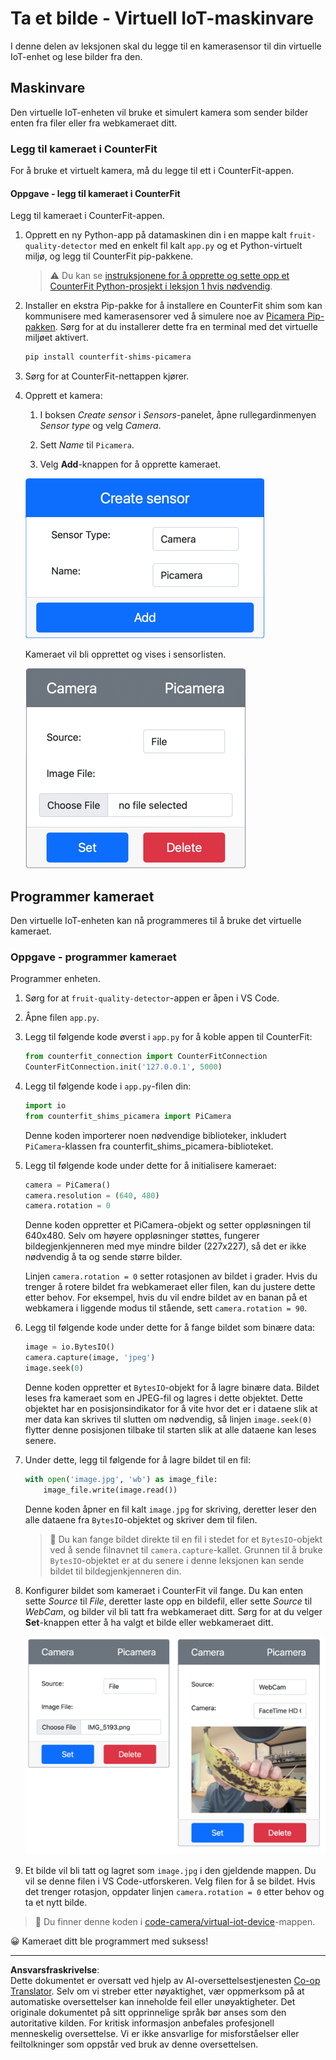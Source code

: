 <!--
CO_OP_TRANSLATOR_METADATA:
{
  "original_hash": "3ba7150ffc4a6999f6c3cfb4906ec7df",
  "translation_date": "2025-08-27T20:43:19+00:00",
  "source_file": "4-manufacturing/lessons/2-check-fruit-from-device/virtual-device-camera.md",
  "language_code": "no"
}
-->
# Ta et bilde - Virtuell IoT-maskinvare

I denne delen av leksjonen skal du legge til en kamerasensor til din virtuelle IoT-enhet og lese bilder fra den.

## Maskinvare

Den virtuelle IoT-enheten vil bruke et simulert kamera som sender bilder enten fra filer eller fra webkameraet ditt.

### Legg til kameraet i CounterFit

For å bruke et virtuelt kamera, må du legge til ett i CounterFit-appen.

#### Oppgave - legg til kameraet i CounterFit

Legg til kameraet i CounterFit-appen.

1. Opprett en ny Python-app på datamaskinen din i en mappe kalt `fruit-quality-detector` med en enkelt fil kalt `app.py` og et Python-virtuelt miljø, og legg til CounterFit pip-pakkene.

    > ⚠️ Du kan se [instruksjonene for å opprette og sette opp et CounterFit Python-prosjekt i leksjon 1 hvis nødvendig](../../../1-getting-started/lessons/1-introduction-to-iot/virtual-device.md).

1. Installer en ekstra Pip-pakke for å installere en CounterFit shim som kan kommunisere med kamerasensorer ved å simulere noe av [Picamera Pip-pakken](https://pypi.org/project/picamera/). Sørg for at du installerer dette fra en terminal med det virtuelle miljøet aktivert.

    ```sh
    pip install counterfit-shims-picamera
    ```

1. Sørg for at CounterFit-nettappen kjører.

1. Opprett et kamera:

    1. I boksen *Create sensor* i *Sensors*-panelet, åpne rullegardinmenyen *Sensor type* og velg *Camera*.

    1. Sett *Name* til `Picamera`.

    1. Velg **Add**-knappen for å opprette kameraet.

    ![Kameraoppsett](../../../../../translated_images/counterfit-create-camera.a5de97f59c0bd3cbe0416d7e89a3cfe86d19fbae05c641c53a91286412af0a34.no.png)

    Kameraet vil bli opprettet og vises i sensorlisten.

    ![Kamera opprettet](../../../../../translated_images/counterfit-camera.001ec52194c8ee5d3f617173da2c79e1df903d10882adc625cbfc493525125d4.no.png)

## Programmer kameraet

Den virtuelle IoT-enheten kan nå programmeres til å bruke det virtuelle kameraet.

### Oppgave - programmer kameraet

Programmer enheten.

1. Sørg for at `fruit-quality-detector`-appen er åpen i VS Code.

1. Åpne filen `app.py`.

1. Legg til følgende kode øverst i `app.py` for å koble appen til CounterFit:

    ```python
    from counterfit_connection import CounterFitConnection
    CounterFitConnection.init('127.0.0.1', 5000)
    ```

1. Legg til følgende kode i `app.py`-filen din:

    ```python
    import io
    from counterfit_shims_picamera import PiCamera
    ```

    Denne koden importerer noen nødvendige biblioteker, inkludert `PiCamera`-klassen fra counterfit_shims_picamera-biblioteket.

1. Legg til følgende kode under dette for å initialisere kameraet:

    ```python
    camera = PiCamera()
    camera.resolution = (640, 480)
    camera.rotation = 0
    ```

    Denne koden oppretter et PiCamera-objekt og setter oppløsningen til 640x480. Selv om høyere oppløsninger støttes, fungerer bildegjenkjenneren med mye mindre bilder (227x227), så det er ikke nødvendig å ta og sende større bilder.

    Linjen `camera.rotation = 0` setter rotasjonen av bildet i grader. Hvis du trenger å rotere bildet fra webkameraet eller filen, kan du justere dette etter behov. For eksempel, hvis du vil endre bildet av en banan på et webkamera i liggende modus til stående, sett `camera.rotation = 90`.

1. Legg til følgende kode under dette for å fange bildet som binære data:

    ```python
    image = io.BytesIO()
    camera.capture(image, 'jpeg')
    image.seek(0)
    ```

    Denne koden oppretter et `BytesIO`-objekt for å lagre binære data. Bildet leses fra kameraet som en JPEG-fil og lagres i dette objektet. Dette objektet har en posisjonsindikator for å vite hvor det er i dataene slik at mer data kan skrives til slutten om nødvendig, så linjen `image.seek(0)` flytter denne posisjonen tilbake til starten slik at alle dataene kan leses senere.

1. Under dette, legg til følgende for å lagre bildet til en fil:

    ```python
    with open('image.jpg', 'wb') as image_file:
        image_file.write(image.read())
    ```

    Denne koden åpner en fil kalt `image.jpg` for skriving, deretter leser den alle dataene fra `BytesIO`-objektet og skriver dem til filen.

    > 💁 Du kan fange bildet direkte til en fil i stedet for et `BytesIO`-objekt ved å sende filnavnet til `camera.capture`-kallet. Grunnen til å bruke `BytesIO`-objektet er at du senere i denne leksjonen kan sende bildet til bildegjenkjenneren din.

1. Konfigurer bildet som kameraet i CounterFit vil fange. Du kan enten sette *Source* til *File*, deretter laste opp en bildefil, eller sette *Source* til *WebCam*, og bilder vil bli tatt fra webkameraet ditt. Sørg for at du velger **Set**-knappen etter å ha valgt et bilde eller webkameraet ditt.

    ![CounterFit med en fil satt som bildekilde, og et webkamera som viser en person som holder en banan i en forhåndsvisning av webkameraet](../../../../../translated_images/counterfit-camera-options.eb3bd5150a8e7dffbf24bc5bcaba0cf2cdef95fbe6bbe393695d173817d6b8df.no.png)

1. Et bilde vil bli tatt og lagret som `image.jpg` i den gjeldende mappen. Du vil se denne filen i VS Code-utforskeren. Velg filen for å se bildet. Hvis det trenger rotasjon, oppdater linjen `camera.rotation = 0` etter behov og ta et nytt bilde.

> 💁 Du finner denne koden i [code-camera/virtual-iot-device](../../../../../4-manufacturing/lessons/2-check-fruit-from-device/code-camera/virtual-iot-device)-mappen.

😀 Kameraet ditt ble programmert med suksess!

---

**Ansvarsfraskrivelse**:  
Dette dokumentet er oversatt ved hjelp av AI-oversettelsestjenesten [Co-op Translator](https://github.com/Azure/co-op-translator). Selv om vi streber etter nøyaktighet, vær oppmerksom på at automatiske oversettelser kan inneholde feil eller unøyaktigheter. Det originale dokumentet på sitt opprinnelige språk bør anses som den autoritative kilden. For kritisk informasjon anbefales profesjonell menneskelig oversettelse. Vi er ikke ansvarlige for misforståelser eller feiltolkninger som oppstår ved bruk av denne oversettelsen.